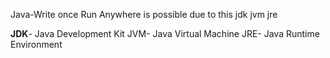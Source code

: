 Java-Write once Run Anywhere is possible due to this jdk jvm jre 

**JDK**- Java Development Kit
JVM- Java Virtual Machine 
JRE- Java Runtime Environment 